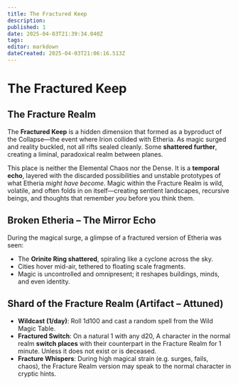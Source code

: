 ```yaml
---
title: The Fractured Keep
description: 
published: 1
date: 2025-04-03T21:39:34.040Z
tags: 
editor: markdown
dateCreated: 2025-04-03T21:06:16.513Z
---
```


# The Fractured Keep

## The Fracture Realm
The **Fractured Keep** is a hidden dimension that formed as a byproduct of the Collapse—the event where Irion collided with Etheria. As magic surged and reality buckled, not all rifts sealed cleanly. Some **shattered further**, creating a liminal, paradoxical realm between planes. 

This place is neither the Elemental Chaos nor the Dense. It is a **temporal echo**, layered with the discarded possibilities and unstable prototypes of what Etheria *might have become*. Magic within the Fracture Realm is wild, volatile, and often folds in on itself—creating sentient landscapes, recursive beings, and thoughts that remember *you* before you think them.

## Broken Etheria – The Mirror Echo
During the magical surge, a glimpse of a fractured version of Etheria was seen:
- The **Orinite Ring shattered**, spiraling like a cyclone across the sky.
- Cities hover mid-air, tethered to floating scale fragments.
- Magic is uncontrolled and omnipresent; it reshapes buildings, minds, and even identity.

## Shard of the Fracture Realm (Artifact – Attuned)
- **Wildcast (1/day)**: Roll 1d100 and cast a random spell from the Wild Magic Table.
- **Fractured Switch**: On a natural 1 with any d20, A character in the normal realm **switch places** with their counterpart in the Fracture Realm for 1 minute. Unless it does not exist or is deceased.
- **Fracture Whispers**: During high magical strain (e.g. surges, fails, chaos), the Fracture Realm version may speak to the normal character in cryptic hints.
